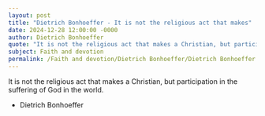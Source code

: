```yaml
---
layout: post
title: "Dietrich Bonhoeffer - It is not the religious act that makes"
date: 2024-12-28 12:00:00 -0000
author: Dietrich Bonhoeffer
quote: "It is not the religious act that makes a Christian, but participation in the suffering of God in the world."
subject: Faith and devotion
permalink: /Faith and devotion/Dietrich Bonhoeffer/Dietrich Bonhoeffer - It is not the religious act that makes
---
```


It is not the religious act that makes a Christian, but participation in the suffering of God in the world.

- Dietrich Bonhoeffer
